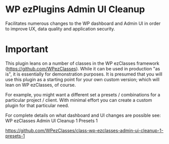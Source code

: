 WP ezPlugins Admin UI Cleanup
=============================

Facilitates numerous changes to the WP dashboard and Admin UI in order to improve UX, data quality and application security.


Important
=========

This plugin leans on a number of classes in the WP ezClasses framework (https://github.com/WPezClasses). While it can be used in production "as is", it is essentially for demonstration purposes. It is presumed that you will use this plugin as a starting point for your own custom version; which will lean on WP ezClasses, of course.

For example, you might want a different set a presets / combinations for a particular project / client. With minimal effort you can create a custom plugin for that particular need.

For complete details on what dashboard and UI changes are possible see: WP ezClasses Admin UI Cleanup 1 Presets 1

https://github.com/WPezClasses/class-wp-ezclasses-admin-ui-cleanup-1-presets-1

